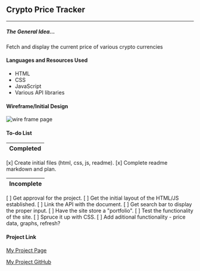 ## Crypto Price Tracker

***

##### The General Idea...
Fetch and display the current price of various crypto currencies

#### Languages and Resources Used

- HTML
- CSS
- JavaScript
- Various API libraries 

#### Wireframe/Initial Design

![wire frame page](https://i.imgur.com/UkTyoc2.png)

#### To-do List

| Completed |
|-----------|
 [x] Create initial files (html, css, js, readme).
 [x] Complete readme markdown and plan.

| Incomplete |
|------------|
 [ ]  Get approval for the project.
 [ ]  Get the initial layout of the HTML/JS established.
 [ ]  Link the API with the document.
 [ ]  Get search bar to display the proper input.
 [ ]  Have the site store a "portfolio".
 [ ]  Test the functionality of the site.
 [ ]  Spruce it up with CSS.
 [ ]  Add aditional functionality - price data, graphs, refresh?


#### Project Link
[My Project Page](https://jcemrick.github.io/ga-project1/)


[My Project GitHub](https://github.com/Jcemrick/ga-project1.git)